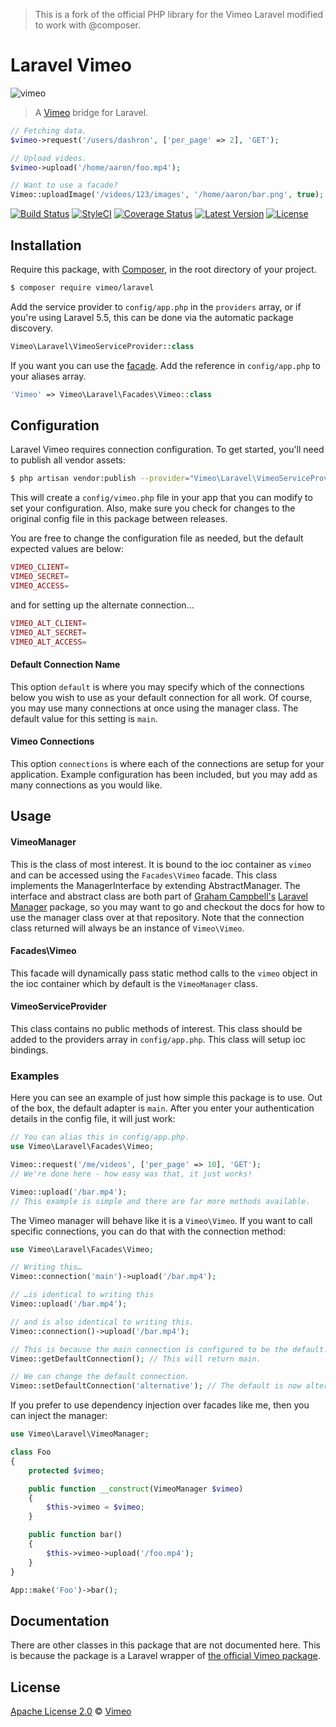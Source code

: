> This is a fork of the official PHP library for the Vimeo Laravel modified to work with @composer.

# Laravel Vimeo

![vimeo](https://cloud.githubusercontent.com/assets/499192/11158771/b3f80b2c-8a5a-11e5-82e5-5db4be19b4ce.png)

> A [Vimeo](https://vimeo.com) bridge for Laravel.

```php
// Fetching data.
$vimeo->request('/users/dashron', ['per_page' => 2], 'GET');

// Upload videos.
$vimeo->upload('/home/aaron/foo.mp4');

// Want to use a facade?
Vimeo::uploadImage('/videos/123/images', '/home/aaron/bar.png', true);
```

[![Build Status](https://img.shields.io/travis/vimeo/laravel/master.svg?style=flat)](https://travis-ci.org/vimeo/laravel)
[![StyleCI](https://styleci.io/repos/25986926/shield?style=flat)](https://styleci.io/repos/25986926)
[![Coverage Status](https://img.shields.io/codecov/c/github/vimeo/laravel.svg?style=flat)](https://codecov.io/github/vimeo/laravel)
[![Latest Version](https://img.shields.io/github/release/vimeo/laravel.svg?style=flat)](https://github.com/vimeo/laravel/releases)
[![License](https://img.shields.io/packagist/l/vimeo/laravel.svg?style=flat)](https://packagist.org/packages/vimeo/laravel)

## Installation
Require this package, with [Composer](https://getcomposer.org), in the root directory of your project.

```bash
$ composer require vimeo/laravel
```

Add the service provider to `config/app.php` in the `providers` array, or if you're using Laravel 5.5, this can be done via the automatic package discovery.

```php
Vimeo\Laravel\VimeoServiceProvider::class
```

If you want you can use the [facade](http://laravel.com/docs/facades). Add the reference in `config/app.php` to your aliases array.

```php
'Vimeo' => Vimeo\Laravel\Facades\Vimeo::class
```

## Configuration

Laravel Vimeo requires connection configuration. To get started, you'll need to publish all vendor assets:

```bash
$ php artisan vendor:publish --provider="Vimeo\Laravel\VimeoServiceProvider"
```

This will create a `config/vimeo.php` file in your app that you can modify to set your configuration. Also, make sure you check for changes to the original config file in this package between releases.

You are free to change the configuration file as needed, but the default expected values are below:

```php
VIMEO_CLIENT=
VIMEO_SECRET=
VIMEO_ACCESS=
```

and for setting up the alternate connection...

```php
VIMEO_ALT_CLIENT=
VIMEO_ALT_SECRET=
VIMEO_ALT_ACCESS=
```

#### Default Connection Name

This option `default` is where you may specify which of the connections below you wish to use as your default connection for all work. Of course, you may use many connections at once using the manager class. The default value for this setting is `main`.

#### Vimeo Connections

This option `connections` is where each of the connections are setup for your application. Example configuration has been included, but you may add as many connections as you would like.

## Usage

#### VimeoManager

This is the class of most interest. It is bound to the ioc container as `vimeo` and can be accessed using the `Facades\Vimeo` facade. This class implements the ManagerInterface by extending AbstractManager. The interface and abstract class are both part of [Graham Campbell's](https://github.com/GrahamCampbell) [Laravel Manager](https://github.com/GrahamCampbell/Laravel-Manager) package, so you may want to go and checkout the docs for how to use the manager class over at that repository. Note that the connection class returned will always be an instance of `Vimeo\Vimeo`.

#### Facades\Vimeo

This facade will dynamically pass static method calls to the `vimeo` object in the ioc container which by default is the `VimeoManager` class.

#### VimeoServiceProvider

This class contains no public methods of interest. This class should be added to the providers array in `config/app.php`. This class will setup ioc bindings.

### Examples

Here you can see an example of just how simple this package is to use. Out of the box, the default adapter is `main`. After you enter your authentication details in the config file, it will just work:

```php
// You can alias this in config/app.php.
use Vimeo\Laravel\Facades\Vimeo;

Vimeo::request('/me/videos', ['per_page' => 10], 'GET');
// We're done here - how easy was that, it just works!

Vimeo::upload('/bar.mp4');
// This example is simple and there are far more methods available.
```

The Vimeo manager will behave like it is a `Vimeo\Vimeo`. If you want to call specific connections, you can do that with the connection method:

```php
use Vimeo\Laravel\Facades\Vimeo;

// Writing this…
Vimeo::connection('main')->upload('/bar.mp4');

// …is identical to writing this
Vimeo::upload('/bar.mp4');

// and is also identical to writing this.
Vimeo::connection()->upload('/bar.mp4');

// This is because the main connection is configured to be the default.
Vimeo::getDefaultConnection(); // This will return main.

// We can change the default connection.
Vimeo::setDefaultConnection('alternative'); // The default is now alternative.
```

If you prefer to use dependency injection over facades like me, then you can inject the manager:

```php
use Vimeo\Laravel\VimeoManager;

class Foo
{
    protected $vimeo;

    public function __construct(VimeoManager $vimeo)
    {
        $this->vimeo = $vimeo;
    }

    public function bar()
    {
        $this->vimeo->upload('/foo.mp4');
    }
}

App::make('Foo')->bar();
```

## Documentation

There are other classes in this package that are not documented here. This is because the package is a Laravel wrapper of [the official Vimeo package](https://github.com/vimeo/vimeo.php).

## License

[Apache License 2.0](LICENSE) © [Vimeo](https://vimeo.com/)
